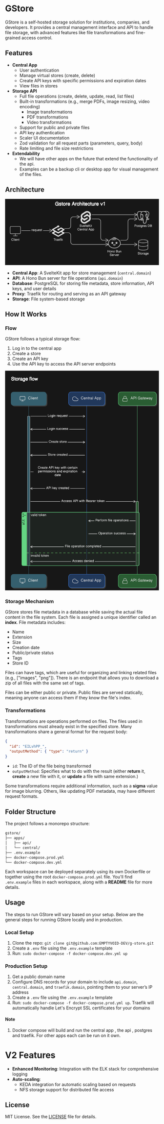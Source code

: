 # GStore

GStore is a self-hosted storage solution for institutions, companies, and developers. It provides a central management interface and API to handle file storage, with advanced features like file transformations and fine-grained access control.

## Features

- **Central App**
  - User authentication
  - Manage virtual stores (create, delete)
  - Create API keys with specific permissions and expiration dates
  - View files in stores
- **Storage API**
  - Full file operations (create, delete, update, read, list files)
  - Built-in transformations (e.g., merge PDFs, image resizing, video encoding)
    - Image transformations
    - PDF transformations
    - Video transformations
  - Support for public and private files
  - API key authentication
  - Scaler UI documentation
  - Zod validation for all request parts (parameters, query, body)
  - Rate limiting and file size restrictions
- **Extendability**
  - We will have other apps on the future that extend the functionality of the api.
  - Examples can be a backup cli or desktop app for visual management of the files.

## Architecture

![Architecture v1](./assets/architectureV1.png)

- **Central App**: A SvelteKit app for store management (`central.domain`)
- **API**: A Hono Bun server for file operations (`api.domain`)
- **Database**: PostgreSQL for storing file metadata, store information, API keys, and user details
- **Proxy**: Traefik for routing and serving as an API gateway
- **Storage**: File system-based storage

## How It Works

### Flow

GStore follows a typical storage flow:

1. Log in to the central app
2. Create a store
3. Create an API key
4. Use the API key to access the API server endpoints

![Storage Flow](./assets/storage_flow.png)

### Storage Mechanism

GStore stores file metadata in a database while saving the actual file content in the file system. Each file is assigned a unique identifier called an **index**. File metadata includes:

- Name
- Extension
- Size
- Creation date
- Public/private status
- Tags
- Store ID

Files can have tags, which are useful for organizing and linking related files (e.g., ["images", "png"]). There is an endpoint that allows you to download a zip of all files with the same set of tags.

Files can be either public or private. Public files are served statically, meaning anyone can access them if they know the file's index.

### Transformations

Transformations are operations performed on files. The files used in transformations must already exist in the specified store. Many transformations share a general format for the request body:

```json
{
  "id": "EILvhPP_",
  "outputMethod": { "type": "return" }
}
```

- `id`: The ID of the file being transformed
- `outputMethod`: Specifies what to do with the result (either **return** it, **create** a new file with it, or **update** a file with same extension.)

Some transformations require additional information, such as a **sigma** value for image blurring. Others, like updating PDF metadata, may have different request formats.

## Folder Structure

The project follows a monorepo structure:

```
gstore/
├── apps/
│   ├── api/
│   └── central/
├── .env.example
├── docker-compose.prod.yml
└── docker-compose.dev.yml
```

Each workspace can be deployed separately using its own Dockerfile or together using the root `docker-compose.prod.yml` file. You'll find `.env.example` files in each workspace, along with a **README** file for more details.

## Usage

The steps to run GStore will vary based on your setup. Below are the general steps for running GStore locally and in production.

### Local Setup

1. Clone the repo: `git clone git@github.com:EMPTYVOID-DEV/g-store.git`
2. Create a `.env` file using the `.env.example` template
3. Run: `sudo docker-compose -f docker-compose.dev.yml up`

### Production Setup

1. Get a public domain name
2. Configure DNS records for your domain to include `api.domain`, `central.domain`, and `traefik.domain`, pointing them to your server’s IP address
3. Create a `.env` file using the `.env.example` template
4. Run: `sudo docker-compose -f docker-compose.prod.yml up`. Traefik will automatically handle Let's Encrypt SSL certificates for your domains

#### Note

1. Docker compose will build and run the central app , the api , postgres and traefik. For other apps each can be run on it own.

# V2 Features

- **Enhanced Monitoring**: Integration with the ELK stack for comprehensive logging
- **Auto-scaling**:
  - KEDA integration for automatic scaling based on requests
  - NFS storage support for distributed file access

## License

MIT License. See the [LICENSE](https://opensource.org/license/mit) file for details.
